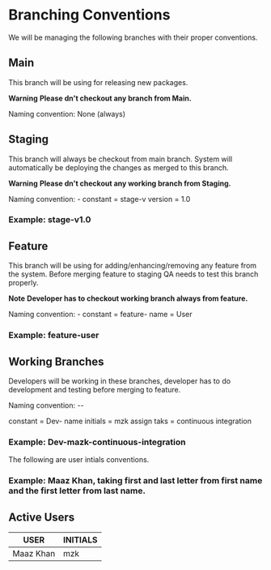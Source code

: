 # Branching Conventions 

We will be managing the following branches with their proper conventions.

## Main 
This branch will be using for releasing new packages.

**Warning**
**Please dn't checkout any branch from Main.**

Naming convention: None (always)<Main>

## Staging 
This branch will always be checkout from main branch. 
System will automatically be deploying the changes as merged to this branch.
 
**Warning** 
**Please dn't checkout any working branch from Staging.**

Naming convention: <constant>-<version>
constant = stage-v
version  = 1.0

### Example: stage-v1.0

## Feature 
This branch will be using for adding/enhancing/removing any feature from the system. 
Before merging feature to staging QA needs to test this branch properly.

**Note**
**Developer has to checkout working branch always from feature.**

Naming convention: <constant>-<feature-name>
constant = feature-
name	 = User 

### Example: feature-user 

## Working Branches 
Developers will be working in these branches, developer has to do development and testing before merging to feature.

Naming convention: <constant>-<name intials>-<assign task>

constant		= Dev-
name initials	= mzk
assign taks		= continuous integration

### Example: Dev-mazk-continuous-integration

The following are user intials conventions.

### Example: Maaz Khan, taking first and last letter from first name and the first letter from last name.

## Active Users 
|	     USER		 | INITIALS |
|--------------------|----------|
|Maaz Khan           | mzk      |

